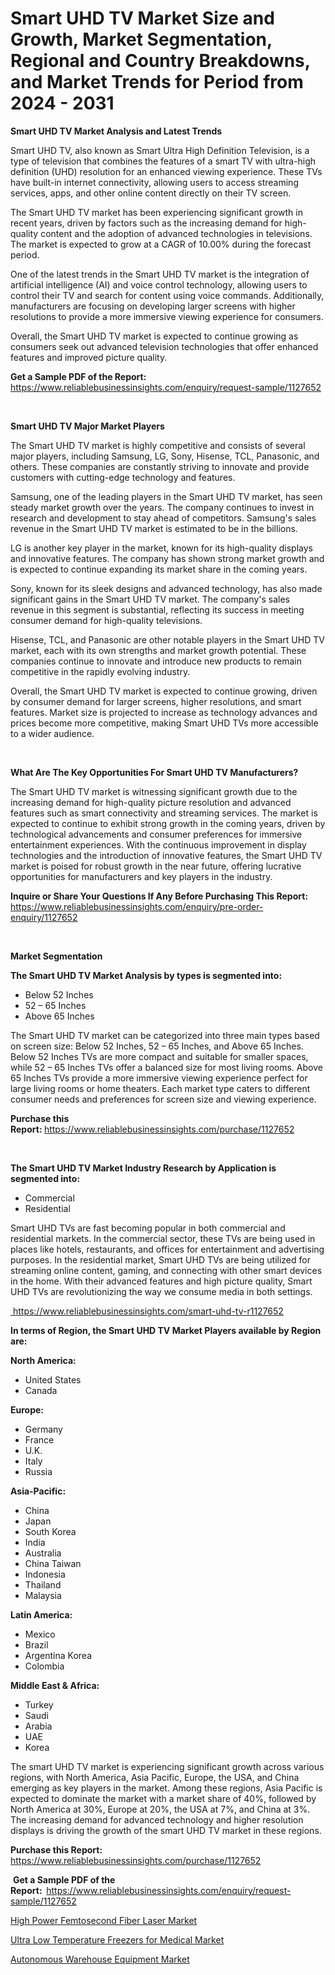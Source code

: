 <p><h1>Smart UHD TV Market Size and Growth, Market Segmentation, Regional and Country Breakdowns, and Market Trends for Period from 2024 -  2031</h1></p><p><strong>Smart UHD TV Market Analysis and Latest Trends</strong></p>
<p><p>Smart UHD TV, also known as Smart Ultra High Definition Television, is a type of television that combines the features of a smart TV with ultra-high definition (UHD) resolution for an enhanced viewing experience. These TVs have built-in internet connectivity, allowing users to access streaming services, apps, and other online content directly on their TV screen.</p><p>The Smart UHD TV market has been experiencing significant growth in recent years, driven by factors such as the increasing demand for high-quality content and the adoption of advanced technologies in televisions. The market is expected to grow at a CAGR of 10.00% during the forecast period.</p><p>One of the latest trends in the Smart UHD TV market is the integration of artificial intelligence (AI) and voice control technology, allowing users to control their TV and search for content using voice commands. Additionally, manufacturers are focusing on developing larger screens with higher resolutions to provide a more immersive viewing experience for consumers.</p><p>Overall, the Smart UHD TV market is expected to continue growing as consumers seek out advanced television technologies that offer enhanced features and improved picture quality.</p></p>
<p><strong>Get a Sample PDF of the Report:&nbsp;</strong> <a href="https://www.reliablebusinessinsights.com/enquiry/request-sample/1127652">https://www.reliablebusinessinsights.com/enquiry/request-sample/1127652</a></p>
<p>&nbsp;</p>
<p><strong>Smart UHD TV Major Market Players</strong></p>
<p><p>The Smart UHD TV market is highly competitive and consists of several major players, including Samsung, LG, Sony, Hisense, TCL, Panasonic, and others. These companies are constantly striving to innovate and provide customers with cutting-edge technology and features.</p><p>Samsung, one of the leading players in the Smart UHD TV market, has seen steady market growth over the years. The company continues to invest in research and development to stay ahead of competitors. Samsung's sales revenue in the Smart UHD TV market is estimated to be in the billions.</p><p>LG is another key player in the market, known for its high-quality displays and innovative features. The company has shown strong market growth and is expected to continue expanding its market share in the coming years.</p><p>Sony, known for its sleek designs and advanced technology, has also made significant gains in the Smart UHD TV market. The company's sales revenue in this segment is substantial, reflecting its success in meeting consumer demand for high-quality televisions.</p><p>Hisense, TCL, and Panasonic are other notable players in the Smart UHD TV market, each with its own strengths and market growth potential. These companies continue to innovate and introduce new products to remain competitive in the rapidly evolving industry.</p><p>Overall, the Smart UHD TV market is expected to continue growing, driven by consumer demand for larger screens, higher resolutions, and smart features. Market size is projected to increase as technology advances and prices become more competitive, making Smart UHD TVs more accessible to a wider audience.</p></p>
<p>&nbsp;</p>
<p><strong>What Are The Key Opportunities For Smart UHD TV Manufacturers?</strong></p>
<p><p>The Smart UHD TV market is witnessing significant growth due to the increasing demand for high-quality picture resolution and advanced features such as smart connectivity and streaming services. The market is expected to continue to exhibit strong growth in the coming years, driven by technological advancements and consumer preferences for immersive entertainment experiences. With the continuous improvement in display technologies and the introduction of innovative features, the Smart UHD TV market is poised for robust growth in the near future, offering lucrative opportunities for manufacturers and key players in the industry.</p></p>
<p><strong>Inquire or Share Your Questions If Any Before Purchasing This Report:</strong> <a href="https://www.reliablebusinessinsights.com/enquiry/pre-order-enquiry/1127652">https://www.reliablebusinessinsights.com/enquiry/pre-order-enquiry/1127652</a></p>
<p>&nbsp;</p>
<p><strong>Market Segmentation</strong></p>
<p><strong>The Smart UHD TV Market Analysis by types is segmented into:</strong></p>
<p><ul><li>Below 52 Inches</li><li>52 – 65 Inches</li><li>Above 65 Inches</li></ul></p>
<p><p>The Smart UHD TV market can be categorized into three main types based on screen size: Below 52 Inches, 52 – 65 Inches, and Above 65 Inches. Below 52 Inches TVs are more compact and suitable for smaller spaces, while 52 – 65 Inches TVs offer a balanced size for most living rooms. Above 65 Inches TVs provide a more immersive viewing experience perfect for large living rooms or home theaters. Each market type caters to different consumer needs and preferences for screen size and viewing experience.</p></p>
<p><strong>Purchase this Report:&nbsp;</strong><a href="https://www.reliablebusinessinsights.com/purchase/1127652">https://www.reliablebusinessinsights.com/purchase/1127652</a></p>
<p>&nbsp;</p>
<p><strong>The Smart UHD TV Market Industry Research by Application is segmented into:</strong></p>
<p><ul><li>Commercial</li><li>Residential</li></ul></p>
<p><p>Smart UHD TVs are fast becoming popular in both commercial and residential markets. In the commercial sector, these TVs are being used in places like hotels, restaurants, and offices for entertainment and advertising purposes. In the residential market, Smart UHD TVs are being utilized for streaming online content, gaming, and connecting with other smart devices in the home. With their advanced features and high picture quality, Smart UHD TVs are revolutionizing the way we consume media in both settings.</p></p>
<p><a href="https://www.reliablebusinessinsights.com/smart-uhd-tv-r1127652">&nbsp;https://www.reliablebusinessinsights.com/smart-uhd-tv-r1127652</a></p>
<p><strong>In terms of Region, the Smart UHD TV Market Players available by Region are:</strong></p>
<p>
    <p> <strong> North America: </strong>
        <ul>
            <li>United States</li>
            <li>Canada</li>
        </ul>
        </p> 
    <p> <strong> Europe: </strong>
        <ul>
            <li>Germany</li>
            <li>France</li>
            <li>U.K.</li>
            <li>Italy</li>
            <li>Russia</li>
        </ul>
        </p> 
    <p> <strong> Asia-Pacific: </strong>
        <ul>
            <li>China</li>
            <li>Japan</li>
            <li>South Korea</li>
            <li>India</li>
            <li>Australia</li>
            <li>China Taiwan</li>
            <li>Indonesia</li>
            <li>Thailand</li>
            <li>Malaysia</li>
        </ul>
        </p> 
    <p> <strong> Latin America: </strong>
        <ul>
            <li>Mexico</li>
            <li>Brazil</li>
            <li>Argentina Korea</li>
            <li>Colombia</li>
        </ul>
        </p> 
    <p> <strong> Middle East & Africa: </strong>
        <ul>
            <li>Turkey</li>
            <li>Saudi</li>
            <li>Arabia</li>
            <li>UAE</li>
            <li>Korea</li>
        </ul>
    </p>
    </p>
<p><p>The smart UHD TV market is experiencing significant growth across various regions, with North America, Asia Pacific, Europe, the USA, and China emerging as key players in the market. Among these regions, Asia Pacific is expected to dominate the market with a market share of 40%, followed by North America at 30%, Europe at 20%, the USA at 7%, and China at 3%. The increasing demand for advanced technology and higher resolution displays is driving the growth of the smart UHD TV market in these regions.</p></p>
<p><strong>Purchase this Report: </strong><a href="https://www.reliablebusinessinsights.com/purchase/1127652">https://www.reliablebusinessinsights.com/purchase/1127652</a></p>
<p>&nbsp;<strong>Get a Sample PDF of the Report:&nbsp;&nbsp;</strong><a href="https://www.reliablebusinessinsights.com/enquiry/request-sample/1127652">https://www.reliablebusinessinsights.com/enquiry/request-sample/1127652</a></p>
<p><strong></strong></p>
<p><p><a href="https://github.com/zkngisync/Market-Research-Report-List-1/blob/main/high-power-femtosecond-fiber-laser-market.md">High Power Femtosecond Fiber Laser Market</a></p><p><a href="https://github.com/Sinjinluong3e0awx2m195k76/Market-Research-Report-List-3/blob/main/ultra-low-temperature-freezers-for-medical-market.md">Ultra Low Temperature Freezers for Medical Market</a></p><p><a href="https://github.com/LitzyGulgowski2023/Market-Research-Report-List-1/blob/main/autonomous-warehouse-equipment-market.md">Autonomous Warehouse Equipment Market</a></p></p>